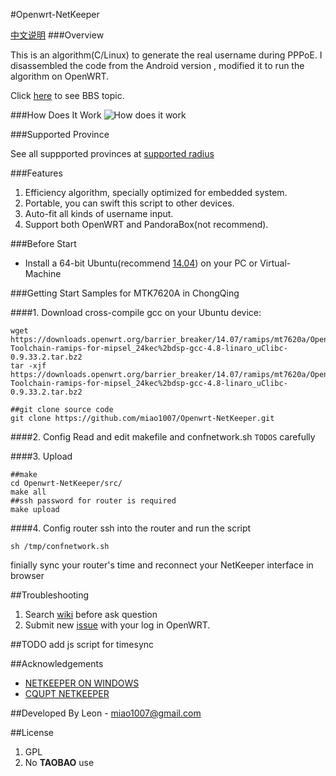 #Openwrt-NetKeeper

[中文说明](/README-CN.md)
###Overview

This is an algorithm(C/Linux) to generate the real username during PPPoE. I disassembled the code from the Android version , modified it to run the algorithm on OpenWRT.

Click [here](http://www.right.com.cn/forum/thread-141979-1-1.html) to see BBS topic.


###How Does It Work
![How does it work](mdassets/hownetkeeperwork.png)

###Supported Province

See all suppported provinces at [supported radius](https://github.com/miao1007/Openwrt-NetKeeper/blob/master/src/makefile#L10)

###Features
1. Efficiency algorithm, specially optimized for embedded system.
2. Portable, you can swift this script to other devices.
3. Auto-fit all kinds of username input.
4. Support both OpenWRT and PandoraBox(not recommend).

###Before Start
* Install a 64-bit Ubuntu(recommend [14.04](http://releases.ubuntu.com/14.04/)) on your PC or Virtual-Machine

###Getting Start
Samples for MTK7620A in ChongQing

####1. Download cross-compile gcc
on your Ubuntu device:
```
wget https://downloads.openwrt.org/barrier_breaker/14.07/ramips/mt7620a/OpenWrt-Toolchain-ramips-for-mipsel_24kec%2bdsp-gcc-4.8-linaro_uClibc-0.9.33.2.tar.bz2
tar -xjf https://downloads.openwrt.org/barrier_breaker/14.07/ramips/mt7620a/OpenWrt-Toolchain-ramips-for-mipsel_24kec%2bdsp-gcc-4.8-linaro_uClibc-0.9.33.2.tar.bz2

##git clone source code
git clone https://github.com/miao1007/Openwrt-NetKeeper.git

```

####2. Config
Read and edit makefile and confnetwork.sh `TODOS` carefully

####3. Upload
```
##make
cd Openwrt-NetKeeper/src/
make all
##ssh password for router is required
make upload
```

####4. Config router
ssh into the router and run the script

```
sh /tmp/confnetwork.sh 
```

finially sync your router's time and reconnect your NetKeeper interface  in browser

##Troubleshooting

1. Search [wiki](https://github.com/miao1007/Openwrt-NetKeeper/wiki) before ask question 
2. Submit new [issue](https://github.com/miao1007/Openwrt-NetKeeper/issues/new) with your log in OpenWRT.

##TODO
add js script for timesync

##Acknowledgements
* [NETKEEPER ON WINDOWS](http://www.purpleroc.com/html/507231.html)
* [CQUPT NETKEEPER](http://bbs.cqupt.edu.cn/nForum/#!article/Unix_Linux/13624)

##Developed By
Leon - <miao1007@gmail.com>


##License

1. GPL
2. No **TAOBAO** use